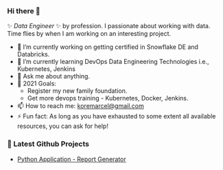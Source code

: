 ### Hi there 👋

✨ _Data Engineer_ ✨ by profession. I passionate about working with data.
Time flies by when I am working on an interesting project.

- 🔭 I’m currently working on getting certified in Snowflake DE and Databricks.
- 🌱 I’m currently learning DevOps Data Engineering Technologies i.e., Kubernetes, Jenkins
- 💬 Ask me about anything.
- 🥅 2021 Goals:
  - Register my new family foundation.
  - Get more devops training - Kubernetes, Docker, Jenkins.
- 📫 How to reach me: koremarcel@gmail.com
- ⚡ Fun fact: As long as you have exhausted to some extent all available resources, you can ask for help!

### 📕 Latest Github Projects

- [Python Application - Report Generator](https://github.com/marcelkore/_p_Report_Generator)
